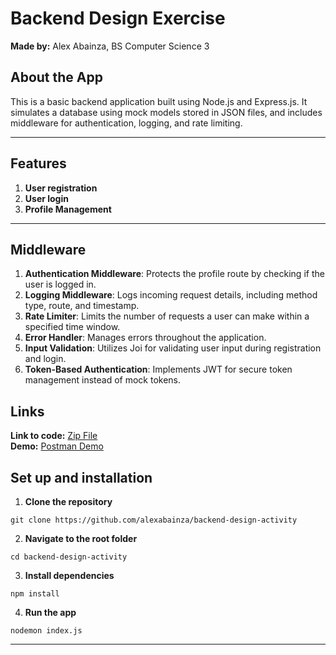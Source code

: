 # Backend Design Exercise
**Made by:** Alex Abainza, BS Computer Science 3
## About the App
This is a basic backend application built using Node.js and Express.js. It simulates a database using mock models stored in JSON files, and includes middleware for authentication, logging, and rate limiting.
<hr/>

## Features
1. **User registration**
2. **User login**
3. **Profile Management**
<hr/>

## Middleware
1. **Authentication Middleware**: Protects the profile route by checking if the user is logged in.
2. **Logging Middleware**: Logs incoming request details, including method type, route, and timestamp.
3. **Rate Limiter**: Limits the number of requests a user can make within a specified time window.
4. **Error Handler**:  Manages errors throughout the application.
5. **Input Validation**: Utilizes Joi for validating user input during registration and login.
6. **Token-Based Authentication**: Implements JWT for secure token management instead of mock tokens.

## Links

**Link to code:** [Zip File](https://drive.google.com/file/d/1IUWA6gVHIUin3Vzpqi-7tNpcpSWXc--S/view?usp=sharing)
<br/>
**Demo:** [Postman Demo](https://drive.google.com/file/d/1knZvSnKVP9CLAkI7T1SHdSZswhEgCi81/view?usp=sharing)

## Set up and installation
1. **Clone the repository**
```
git clone https://github.com/alexabainza/backend-design-activity
```

2. **Navigate to the root folder**
```
cd backend-design-activity
```

3. **Install dependencies**
```
npm install
```

4. **Run the app**
```
nodemon index.js
```


<hr/>

